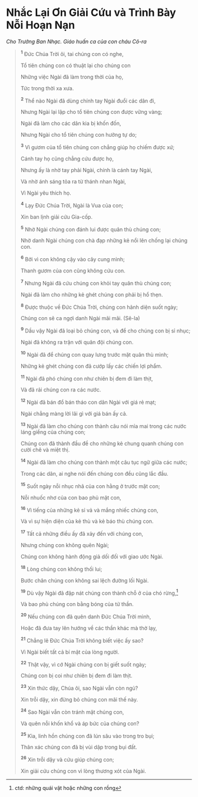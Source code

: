 # Nhắc Lại Ơn Giải Cứu và Trình Bày Nỗi Hoạn Nạn
*Cho Trưởng Ban Nhạc. Giáo huấn ca của con cháu Cô-ra*

> <sup><b>1</b></sup> Đức Chúa Trời ôi, tai chúng con có nghe,
>
> Tổ tiên chúng con có thuật lại cho chúng con
>
> Những việc Ngài đã làm trong thời của họ,
>
> Tức trong thời xa xưa.
>
> <sup><b>2</b></sup> Thể nào Ngài đã dùng chính tay Ngài đuổi các dân đi,
>
> Nhưng Ngài lại lập cho tổ tiên chúng con được vững vàng;
>
> Ngài đã làm cho các dân kia bị khốn đốn,
>
> Nhưng Ngài cho tổ tiên chúng con hưởng tự do;
>
> <sup><b>3</b></sup> Vì gươm của tổ tiên chúng con chẳng giúp họ chiếm được xứ;
>
> Cánh tay họ cũng chẳng cứu được họ,
>
> Nhưng ấy là nhờ tay phải Ngài, chính là cánh tay Ngài,
>
> Và nhờ ánh sáng tỏa ra từ thánh nhan Ngài,
>
> Vì Ngài yêu thích họ.
>
> <sup><b>4</b></sup> Lạy Đức Chúa Trời, Ngài là Vua của con;
>
> Xin ban lịnh giải cứu Gia-cốp.
>
> <sup><b>5</b></sup> Nhờ Ngài chúng con đánh lui được quân thù chúng con;
>
> Nhờ danh Ngài chúng con chà đạp những kẻ nổi lên chống lại chúng con.
>
> <sup><b>6</b></sup> Bởi vì con không cậy vào cây cung mình;
>
> Thanh gươm của con cũng không cứu con.
>
> <sup><b>7</b></sup> Nhưng Ngài đã cứu chúng con khỏi tay quân thù chúng con;
>
> Ngài đã làm cho những kẻ ghét chúng con phải bị hổ thẹn.
>
> <sup><b>8</b></sup> Được thuộc về Đức Chúa Trời, chúng con hãnh diện suốt ngày;
>
> Chúng con sẽ ca ngợi danh Ngài mãi mãi. (Sê-la)
>
> <sup><b>9</b></sup> Dầu vậy Ngài đã loại bỏ chúng con, và để cho chúng con bị sỉ nhục;
>
> Ngài đã không ra trận với quân đội chúng con.
>
> <sup><b>10</b></sup> Ngài đã để chúng con quay lưng trước mặt quân thù mình;
>
> Những kẻ ghét chúng con đã cướp lấy các chiến lợi phẩm.
>
> <sup><b>11</b></sup> Ngài đã phó chúng con như chiên bị đem đi làm thịt,
>
> Và đã rải chúng con ra các nước.
>
> <sup><b>12</b></sup> Ngài đã bán đổ bán tháo con dân Ngài với giá rẻ mạt;
>
> Ngài chẳng màng lời lãi gì với giá bán ấy cả.
>
> <sup><b>13</b></sup> Ngài đã làm cho chúng con thành câu nói mỉa mai trong các nước láng giềng của chúng con;
>
> Chúng con đã thành đầu đề cho những kẻ chung quanh chúng con cười chê và miệt thị.
>
> <sup><b>14</b></sup> Ngài đã làm cho chúng con thành một câu tục ngữ giữa các nước;
>
> Trong các dân, ai nghe nói đến chúng con đều cũng lắc đầu.
>
> <sup><b>15</b></sup> Suốt ngày nỗi nhục nhã của con hằng ở trước mặt con;
>
> Nỗi nhuốc nhơ của con bao phủ mặt con,
>
> <sup><b>16</b></sup> Vì tiếng của những kẻ sỉ vả và mắng nhiếc chúng con,
>
> Và vì sự hiện diện của kẻ thù và kẻ báo thù chúng con.
>
> <sup><b>17</b></sup> Tất cả những điều ấy đã xảy đến với chúng con,
>
> Nhưng chúng con không quên Ngài;
>
> Chúng con không hành động giả dối đối với giao ước Ngài.
>
> <sup><b>18</b></sup> Lòng chúng con không thối lui;
>
> Bước chân chúng con không sai lệch đường lối Ngài.
>
> <sup><b>19</b></sup> Dù vậy Ngài đã đập nát chúng con thành chỗ ở của chó rừng,[^1-cee7d873-ebd4-4ea1-8546-61fa98162f4f]
>
> Và bao phủ chúng con bằng bóng của tử thần.
>
> <sup><b>20</b></sup> Nếu chúng con đã quên danh Đức Chúa Trời mình,
>
> Hoặc đã đưa tay lên hướng về các thần khác mà thờ lạy,
>
> <sup><b>21</b></sup> Chẳng lẽ Đức Chúa Trời không biết việc ấy sao?
>
> Vì Ngài biết tất cả bí mật của lòng người.
>
> <sup><b>22</b></sup> Thật vậy, vì cớ Ngài chúng con bị giết suốt ngày;
>
> Chúng con bị coi như chiên bị đem đi làm thịt.
>
> <sup><b>23</b></sup> Xin thức dậy, Chúa ôi, sao Ngài vẫn còn ngủ?
>
> Xin trỗi dậy, xin đừng bỏ chúng con mãi thế này.
>
> <sup><b>24</b></sup> Sao Ngài vẫn còn tránh mặt chúng con,
>
> Và quên nỗi khốn khổ và áp bức của chúng con?
>
> <sup><b>25</b></sup> Kìa, linh hồn chúng con đã lún sâu vào trong tro bụi;
>
> Thân xác chúng con đã bị vùi dập trong bụi đất.
>
> <sup><b>26</b></sup> Xin trỗi dậy và cứu giúp chúng con;
>
> Xin giải cứu chúng con vì lòng thương xót của Ngài.

[^1-cee7d873-ebd4-4ea1-8546-61fa98162f4f]: ctd: những quái vật hoặc những con rồng